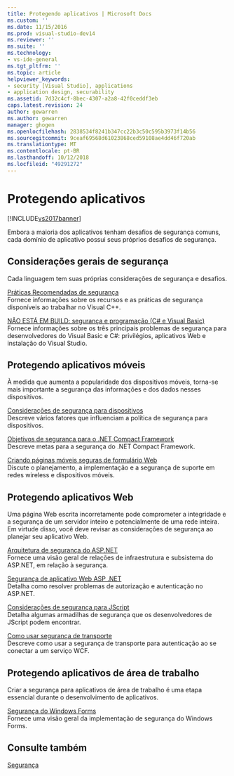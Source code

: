 ```yaml
---
title: Protegendo aplicativos | Microsoft Docs
ms.custom: ''
ms.date: 11/15/2016
ms.prod: visual-studio-dev14
ms.reviewer: ''
ms.suite: ''
ms.technology:
- vs-ide-general
ms.tgt_pltfrm: ''
ms.topic: article
helpviewer_keywords:
- security [Visual Studio], applications
- application design, securability
ms.assetid: 7d32c4cf-8bec-4307-a2a8-42f0ceddf3eb
caps.latest.revision: 24
author: gewarren
ms.author: gewarren
manager: ghogen
ms.openlocfilehash: 2838534f8241b347cc22b3c50c595b3973f14b56
ms.sourcegitcommit: 9ceaf69568d61023868ced59108ae4dd46f720ab
ms.translationtype: MT
ms.contentlocale: pt-BR
ms.lasthandoff: 10/12/2018
ms.locfileid: "49291272"
---
```

# <a name="securing-applications"></a>Protegendo aplicativos
[!INCLUDE[vs2017banner](../includes/vs2017banner.md)]

Embora a maioria dos aplicativos tenham desafios de segurança comuns, cada domínio de aplicativo possui seus próprios desafios de segurança.  
  
## <a name="general-security-considerations"></a>Considerações gerais de segurança  
 Cada linguagem tem suas próprias considerações de segurança e desafios.  
  
 [Práticas Recomendadas de segurança](http://msdn.microsoft.com/library/86acaccf-cdb4-4517-bd58-553618e3ec42)  
 Fornece informações sobre os recursos e as práticas de segurança disponíveis ao trabalhar no Visual C++.  
  
 [NÃO ESTÁ EM BUILD: segurança e programação (C# e Visual Basic)](http://msdn.microsoft.com/en-us/227e2863-cf09-4c28-9611-bcd82be5e994)  
 Fornece informações sobre os três principais problemas de segurança para desenvolvedores do Visual Basic e C#: privilégios, aplicativos Web e instalação do Visual Studio.  
  
## <a name="securing-mobile-applications"></a>Protegendo aplicativos móveis  
 À medida que aumenta a popularidade dos dispositivos móveis, torna-se mais importante a segurança das informações e dos dados nesses dispositivos.  
  
 [Considerações de segurança para dispositivos](http://msdn.microsoft.com/en-us/45fab484-8718-452e-8210-04fda3c6cb87)  
 Descreve vários fatores que influenciam a política de segurança para dispositivos.  
  
 [Objetivos de segurança para o .NET Compact Framework](http://msdn.microsoft.com/en-us/64ac2770-e2bc-40a3-abbf-56c8a2c0e364)  
 Descreve metas para a segurança do .NET Compact Framework.  
  
 [Criando páginas móveis seguras de formulário Web](http://msdn.microsoft.com/en-us/b69727c1-f81f-4221-a116-8f92f769365f)  
 Discute o planejamento, a implementação e a segurança de suporte em redes wireless e dispositivos móveis.  
  
## <a name="securing-web-applications"></a>Protegendo aplicativos Web  
 Uma página Web escrita incorretamente pode comprometer a integridade e a segurança de um servidor inteiro e potencialmente de uma rede inteira. Em virtude disso, você deve revisar as considerações de segurança ao planejar seu aplicativo Web.  
  
 [Arquitetura de segurança do ASP.NET](http://msdn.microsoft.com/library/c34d6f4f-f64d-4697-bd32-02dd2ddf726f)  
 Fornece uma visão geral de relações de infraestrutura e subsistema do ASP.NET, em relação à segurança.  
  
 [Segurança de aplicativo Web ASP .NET](http://msdn.microsoft.com/library/658d0430-1644-4744-b52d-08b0d6fcacb8)  
 Detalha como resolver problemas de autorização e autenticação no ASP.NET.  
  
 [Considerações de segurança para JScript](http://msdn.microsoft.com/en-us/8572efc9-071a-472d-a1a4-f0a3b42644c1)  
 Detalha algumas armadilhas de segurança que os desenvolvedores de JScript podem encontrar.  
  
 [Como usar segurança de transporte](http://msdn.microsoft.com/en-us/16210e41-5492-4cc8-9002-7366b1fc7297)  
 Descreve como usar a segurança de transporte para autenticação ao se conectar a um serviço WCF.  
  
## <a name="securing-desktop-applications"></a>Protegendo aplicativos de área de trabalho  
 Criar a segurança para aplicativos de área de trabalho é uma etapa essencial durante o desenvolvimento de aplicativos.  
  
 [Segurança do Windows Forms](http://msdn.microsoft.com/library/932d438a-5285-46d8-a958-8c93d0ad6cae)  
 Fornece uma visão geral da implementação de segurança do Windows Forms.  
  
## <a name="see-also"></a>Consulte também  
 [Segurança](../ide/security-in-visual-studio.md)



